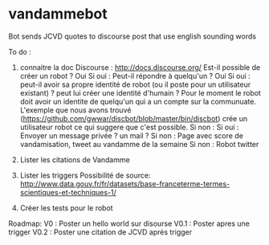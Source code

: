 # vandammebot
Bot sends JCVD quotes to discourse post that use english sounding words

To do :
1. connaitre la doc Discourse : http://docs.discourse.org/
	Est-il possible de créer un robot ? Oui 
		Si oui : Peut-il répondre à quelqu'un ? Oui 
			Si oui : peut-il avoir sa propre identité de robot (ou il poste pour un utilisateur existant) ? peut lui créer une identité d'humain ? Pour le moment le robot doit avoir un identite de quelqu'un qui a un compte sur la communuate. L'exemple que nous avons trouvé (https://github.com/gwwar/discbot/blob/master/bin/discbot) crée un utilisateur robot ce qui suggere que c'est possible.
			Si non : 
				Si oui : Envoyer un message privée ? un mail ?
				Si non : Page avec score de vandamisation, tweet au vandamme de la semaine
		Si non : Robot twitter

2. Lister les citations de Vandamme
3. Lister les triggers
	Possibilité de source: http://www.data.gouv.fr/fr/datasets/base-franceterme-termes-scientiques-et-techniques-1/
4. Créer les tests pour le robot

Roadmap: 
V0 : Poster un hello world sur disourse
V0.1 : Poster apres une trigger
V0.2 : Poster une citation de JCVD après trigger